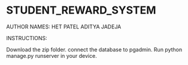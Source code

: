 # STUDENT_REWARD_SYSTEM

AUTHOR NAMES:
  HET PATEL
  ADITYA JADEJA
  
INSTRUCTIONS:

Download the zip folder.
connect the database to pgadmin.
Run python manage.py runserver in your device.
